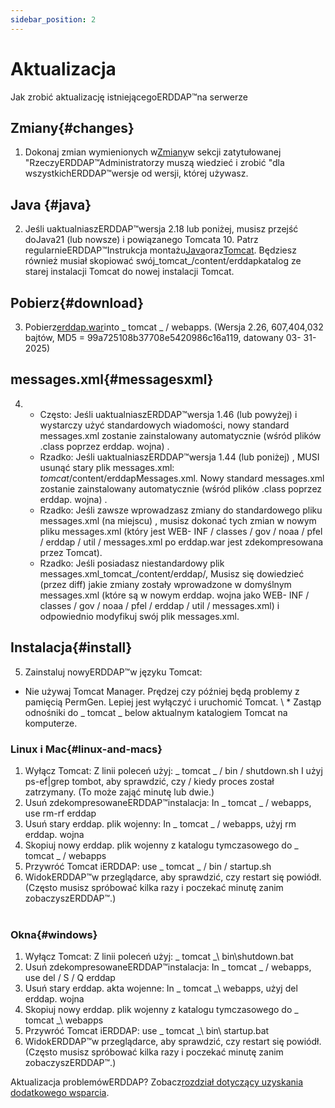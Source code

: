 ```yaml
---
sidebar_position: 2
---
```

# Aktualizacja
Jak zrobić aktualizację istniejącegoERDDAP™na serwerze

## Zmiany{#changes} 
1. Dokonaj zmian wymienionych w[Zmiany](/changes)w sekcji zatytułowanej "RzeczyERDDAP™Administratorzy muszą wiedzieć i zrobić "dla wszystkichERDDAP™wersje od wersji, której używasz.
     
## Java {#java} 
2. Jeśli uaktualniaszERDDAP™wersja 2.18 lub poniżej, musisz przejść doJava21 (lub nowsze) i powiązanego Tomcata 10. Patrz regularnieERDDAP™Instrukcja montażu[Java](/docs/server-admin/deploy-install#java)oraz[Tomcat](/docs/server-admin/deploy-install#tomcat). Będziesz również musiał skopiować swój_tomcat_/content/erddapkatalog ze starej instalacji Tomcat do nowej instalacji Tomcat.

## Pobierz{#download} 
3. Pobierz[erddap.war](https://github.com/ERDDAP/erddap/releases/download/v2.26.0/erddap.war)into _ tomcat _ / webapps.
     (Wersja 2.26, 607,404,032 bajtów, MD5 = 99a725108b37708e5420986c16a119, datowany 03- 31- 2025) 
     
## messages.xml{#messagesxml} 
4. 
    * Często: Jeśli uaktualniaszERDDAP™wersja 1.46 (lub powyżej) i wystarczy użyć standardowych wiadomości, nowy standard messages.xml zostanie zainstalowany automatycznie (wśród plików .class poprzez erddap. wojna) .
         
    * Rzadko: Jeśli uaktualniaszERDDAP™wersja 1.44 (lub poniżej) ,
MUSI usunąć stary plik messages.xml:
        _tomcat_/content/erddapMessages.xml.
Nowy standard messages.xml zostanie zainstalowany automatycznie (wśród plików .class poprzez erddap. wojna) .
         
    * Rzadko: Jeśli zawsze wprowadzasz zmiany do standardowego pliku messages.xml (na miejscu) ,
musisz dokonać tych zmian w nowym pliku messages.xml (który jest
WEB- INF / classes / gov / noaa / pfel / erddap / util / messages.xml po erddap.war jest zdekompresowana przez Tomcat).
         
    * Rzadko: Jeśli posiadasz niestandardowy plik messages.xml_tomcat_/content/erddap/,
Musisz się dowiedzieć (przez diff) jakie zmiany zostały wprowadzone w domyślnym messages.xml (które są w nowym erddap. wojna jako
WEB- INF / classes / gov / noaa / pfel / erddap / util / messages.xml) i odpowiednio modyfikuj swój plik messages.xml.
         
## Instalacja{#install} 
5. Zainstaluj nowyERDDAP™w języku Tomcat:
* Nie używaj Tomcat Manager. Prędzej czy później będą problemy z pamięcią PermGen. Lepiej jest wyłączyć i uruchomić Tomcat.
\\ * Zastąp odnośniki do _ tomcat _ below aktualnym katalogiem Tomcat na komputerze.
     
### Linux i Mac{#linux-and-macs} 
1. Wyłącz Tomcat: Z linii poleceń użyj: _ tomcat _ / bin / shutdown.sh
I użyj ps-ef|grep tombot, aby sprawdzić, czy / kiedy proces został zatrzymany. (To może zająć minutę lub dwie.) 
2. Usuń zdekompresowaneERDDAP™instalacja: In _ tomcat _ / webapps, use
rm-rf erddap
3. Usuń stary erddap. plik wojenny: In _ tomcat _ / webapps, użyj rm erddap. wojna
4. Skopiuj nowy erddap. plik wojenny z katalogu tymczasowego do _ tomcat _ / webapps
5. Przywróć Tomcat iERDDAP: use _ tomcat _ / bin / startup.sh
6. WidokERDDAP™w przeglądarce, aby sprawdzić, czy restart się powiódł.
     (Często musisz spróbować kilka razy i poczekać minutę zanim zobaczyszERDDAP™.)   
             
### Okna{#windows} 
1. Wyłącz Tomcat: Z linii poleceń użyj: _ tomcat _\\ bin\\shutdown.bat
2. Usuń zdekompresowaneERDDAP™instalacja: In _ tomcat _ / webapps, use
del / S / Q erddap
3. Usuń stary erddap. akta wojenne: In _ tomcat _\\ webapps, użyj del erddap. wojna
4. Skopiuj nowy erddap. plik wojenny z katalogu tymczasowego do _ tomcat _\\ webapps
5. Przywróć Tomcat iERDDAP: use _ tomcat _\\ bin\\ startup.bat
6. WidokERDDAP™w przeglądarce, aby sprawdzić, czy restart się powiódł.
     (Często musisz spróbować kilka razy i poczekać minutę zanim zobaczyszERDDAP™.) 

Aktualizacja problemówERDDAP? Zobacz[rozdział dotyczący uzyskania dodatkowego wsparcia](/docs/intro#support).
